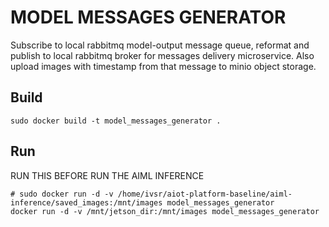 # MODEL MESSAGES GENERATOR

Subscribe to local rabbitmq model-output message queue, 
reformat and publish to local rabbitmq broker for messages delivery microservice. 
Also upload images with timestamp from that message to minio object storage.

## Build

```
sudo docker build -t model_messages_generator .
```

## Run

RUN THIS BEFORE RUN THE AIML INFERENCE

```
# sudo docker run -d -v /home/ivsr/aiot-platform-baseline/aiml-inference/saved_images:/mnt/images model_messages_generator
docker run -d -v /mnt/jetson_dir:/mnt/images model_messages_generator
```